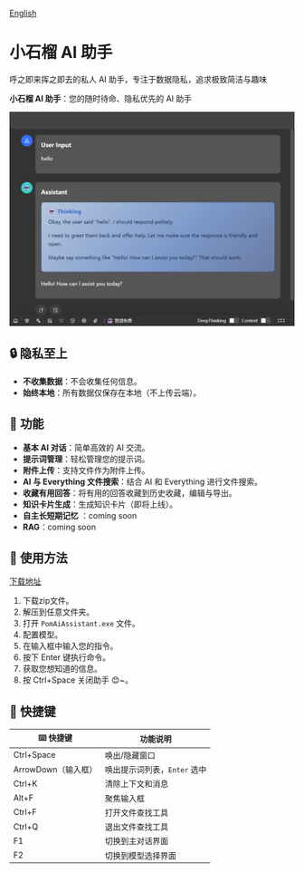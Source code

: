 [English](./README_EN.md)

# 小石榴 AI 助手

呼之即来挥之即去的私人 AI 助手，专注于数据隐私，追求极致简洁与趣味

**小石榴 AI 助手**：您的随时待命、隐私优先的 AI 助手

![alt text](image.png)

## 🔒 隐私至上

- **不收集数据**：不会收集任何信息。
- **始终本地**：所有数据仅保存在本地（不上传云端）。

## 🚀 功能

- **基本 AI 对话**：简单高效的 AI 交流。
- **提示词管理**：轻松管理您的提示词。
- **附件上传**：支持文件作为附件上传。
- **AI 与 Everything 文件搜索**：结合 AI 和 Everything 进行文件搜索。
- **收藏有用回答**：将有用的回答收藏到历史收藏，编辑与导出。
- **知识卡片生成**：生成知识卡片（即将上线）。
- **自主长短期记忆** ：coming soon
- **RAG**：coming soon

## 📝 使用方法

[下载地址](https://github.com/Magic-zhu/PomAIAssistant/releases)

1. 下载zip文件。
2. 解压到任意文件夹。
3. 打开 `PomAiAssistant.exe` 文件。
4. 配置模型。
5. 在输入框中输入您的指令。
6. 按下 Enter 键执行命令。
7. 获取您想知道的信息。
8. 按 Ctrl+Space 关闭助手 😊~。

## 📌 快捷键

| ⌨️ 快捷键           | 功能说明                     |
| ------------------- | ---------------------------- |
| Ctrl+Space          | 唤出/隐藏窗口                |
| ArrowDown（输入框） | 唤出提示词列表，`Enter` 选中 |
| Ctrl+K              | 清除上下文和消息             |
| Alt+F               | 聚焦输入框                   |
| Ctrl+F              | 打开文件查找工具             |
| Ctrl+Q              | 退出文件查找工具             |
| F1                  | 切换到主对话界面             |
| F2                  | 切换到模型选择界面           |
